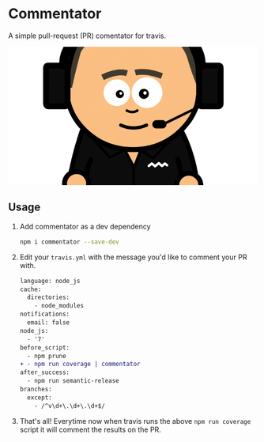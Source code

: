# Commentator
A simple pull-request (PR) comentator for travis.

![alt](image.png)

## Usage

1. Add commentator as a dev dependency
    
    ```bash
    npm i commentator --save-dev
    ```
    
2. Edit your `travis.yml` with the message you'd like to comment your PR with.

    ```diff
    language: node_js
    cache:
      directories:
        - node_modules
    notifications:
      email: false
    node_js:
      - '7'
    before_script:
      - npm prune
   + - npm run coverage | commentator
    after_success:
      - npm run semantic-release
    branches:
      except:
        - /^v\d+\.\d+\.\d+$/
    ```
    
3. That's all! Everytime now when travis runs the above `npm run coverage` script it will comment the results on the PR.
